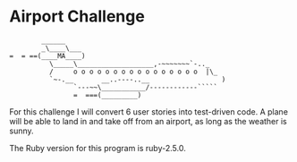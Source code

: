Airport Challenge
=================

```
        ______
        _\____\___
=  = ==(____MA____)
          \_____\___________________,-~~~~~~~`-.._
          /     o o o o o o o o o o o o o o o o  |\_
          `~-.__       __..----..__                  )
                `---~~\___________/------------`````
                =  ===(_________)

```

For this challenge I will convert 6 user stories into test-driven code. A plane will be able to land in and take off from an airport, as long as the weather is sunny. 

The Ruby version for this program is ruby-2.5.0.